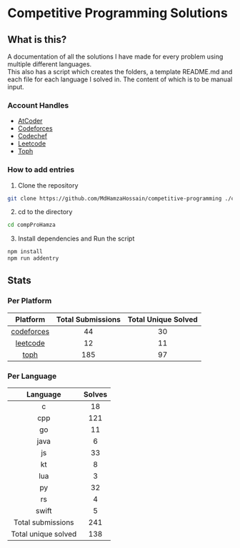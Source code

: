 # Competitive Programming Solutions

## What is this?

A documentation of all the solutions I have made for every problem using multiple different languages.\
This also has a script which creates the folders, a template README.md and each file for each language I solved in. The content of which is to be manual input.

### Account Handles

- [AtCoder](https://atcoder.jp/users/HamzaHossain)
- [Codeforces](https://codeforces.com/profile/hamzahossain)
- [Codechef](https://www.codechef.com/users/hamzahossain)
- [Leetcode](https://leetcode.com/u/hamzahossain/)
- [Toph](https://toph.co/u/hamzahossain)

### How to add entries

1. Clone the repository

```bash
git clone https://github.com/MdHamzaHossain/competitive-programming ./compProHamza
```

2. cd to the directory

```sh
cd compProHamza
```

3. Install dependencies and Run the script

```sh
npm install
npm run addentry
```

## Stats

### Per Platform

|               Platform              | Total Submissions | Total Unique Solved |
| :---------------------------------: | :---------------: | :-----------------: |
| [codeforces](<./solves/codeforces>) |         44        |          30         |
|   [leetcode](<./solves/leetcode>)   |         12        |          11         |
|       [toph](<./solves/toph>)       |        185        |          97         |

### Per Language

|       Language      | Solves |
| :-----------------: | :----: |
|          c          |   18   |
|         cpp         |   121  |
|          go         |   11   |
|         java        |    6   |
|          js         |   33   |
|          kt         |    8   |
|         lua         |    3   |
|          py         |   32   |
|          rs         |    4   |
|        swift        |    5   |
|  Total submissions  |   241  |
| Total unique solved |   138  |
